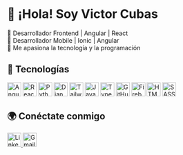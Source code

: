 # 👋 ¡Hola! Soy Victor Cubas  
🔹 Desarrollador Frontend | Angular | React  
🔹 Desarrollador Mobile | Ionic | Angular  
🔹 Me apasiona la tecnología y la programación  

## 🚀 Tecnologías  
<p>
  <a href="#"><img src="https://cdn.simpleicons.org/angular/DD0031" width="32" alt="Angular" title="Angular"></a>
  <a href="#"><img src="https://cdn.simpleicons.org/react/61DAFB" width="32" alt="React" title="React"></a>
  <a href="#"><img src="https://cdn.simpleicons.org/python/3776AB" width="32" alt="Python" title="Python"></a>
  <a href="#"><img src="https://cdn.simpleicons.org/django/092E20" width="32" alt="Django" title="Django"></a>
  <a href="#"><img src="https://cdn.simpleicons.org/tailwindcss/06B6D4" width="32" alt="TailwindCSS" title="TailwindCSS"></a>
  <a href="#"><img src="https://cdn.simpleicons.org/javascript/F7DF1E" width="32" alt="JavaScript" title="JavaScript"></a>
  <a href="#"><img src="https://cdn.simpleicons.org/typescript/3178C6" width="32" alt="TypeScript" title="TypeScript"></a>
  <a href="#"><img src="https://cdn.simpleicons.org/github/181717" width="32" alt="GitHub" title="GitHub"></a>
  <a href="#"><img src="https://cdn.simpleicons.org/firebase/FFCA28" width="32" alt="Firebase" title="Firebase"></a>
  <a href="#"><img src="https://cdn.simpleicons.org/html5/E34F26" width="32" alt="HTML5" title="HTML5"></a>
  <a href="#"><img src="https://cdn.simpleicons.org/sass/CC6699" width="32" alt="SASS" title="SASS"></a>
</p>



## 🌍 Conéctate conmigo  
<a href="https://www.linkedin.com/in/victor-cubas-3bb42774/" target="_blank" rel="noopener noreferrer">
  <img src="https://upload.wikimedia.org/wikipedia/commons/8/81/LinkedIn_icon.svg" width="32" alt="LinkedIn">
</a>  
<a href="mailto:vhcubas91@gmail.com" target="_blank" rel="noopener noreferrer">
  <img src="https://upload.wikimedia.org/wikipedia/commons/4/4e/Gmail_Icon.png" width="32" alt="Gmail">
</a>

